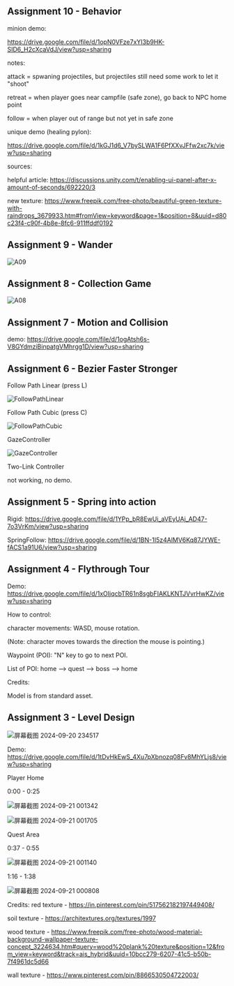 ## Assignment 10 - Behavior

minion demo: 

https://drive.google.com/file/d/1opN0VFze7xYI3b9HK-SID6_H2cXcaVdJ/view?usp=sharing

notes: 

attack = spwaning projectiles, but projectiles still need some work to let it "shoot"

retreat = when player goes near campfile (safe zone), go back to NPC home point

follow = when player out of range but not yet in safe zone


unique demo (healing pylon): 

https://drive.google.com/file/d/1kGJ1d6_V7bySLWA1F6PfXXvJFfw2xc7k/view?usp=sharing


sources: 

helpful article: https://discussions.unity.com/t/enabling-ui-panel-after-x-amount-of-seconds/692220/3

new texture: https://www.freepik.com/free-photo/beautiful-green-texture-with-raindrops_3679933.htm#fromView=keyword&page=1&position=8&uuid=d80c23f4-c90f-4b8e-8fc6-911ffddf0192

## Assignment 9 - Wander

![A09](https://github.com/user-attachments/assets/11e4259d-b291-467b-9888-9bee2951655d)

## Assignment 8 - Collection Game

![A08](https://github.com/user-attachments/assets/7e4e3809-f208-4511-ad27-b6492371b166)

## Assignment 7 - Motion and Collision

demo: https://drive.google.com/file/d/1ogAtsh6s-V8GYdmziBinpatgVMhrgg1D/view?usp=sharing

## Assignment 6 - Bezier Faster Stronger

Follow Path Linear (press L)

![FollowPathLinear](https://github.com/user-attachments/assets/bab032f9-0648-4fa9-acb0-7167412850b0)

Follow Path Cubic (press C)

![FollowPathCubic](https://github.com/user-attachments/assets/5c074b4d-2803-407c-89e7-6443e5d5d196)

GazeController

![GazeController](https://github.com/user-attachments/assets/1d6c50fd-ef0b-4b0b-9a00-e2c9113b7ecd)

Two-Link Controller

not working, no demo.

## Assignment 5 - Spring into action

Rigid: https://drive.google.com/file/d/1YPp_bR8EwUi_aVEyUAj_AD47-7o3VrKm/view?usp=sharing

SpringFollow: https://drive.google.com/file/d/1BN-1I5z4AlMV6Kq87JYWE-fACS1a91U6/view?usp=sharing

## Assignment 4 - Flythrough Tour

Demo: https://drive.google.com/file/d/1xOIjqcbTR61n8sgbFIAKLKNTJVvrHwKZ/view?usp=sharing

How to control: 

character movements: WASD, mouse rotation. 

(Note: character moves towards the direction the mouse is pointing.)

Waypoint (POI): "N" key to go to next POI. 

List of POI: home --> quest --> boss --> home

Credits: 

Model is from standard asset. 

## Assignment 3 - Level Design

![屏幕截图 2024-09-20 234517](https://github.com/user-attachments/assets/87fff4e7-036e-4c69-bc2a-8a80949d0951)

Demo: https://drive.google.com/file/d/1tDvHkEwS_4Xu7pXbnozq08Fv8MhYLjs8/view?usp=sharing

Player Home

0:00 - 0:25

![屏幕截图 2024-09-21 001342](https://github.com/user-attachments/assets/e39d05bd-7cd5-4217-89b8-86d5ea2fb67f)

![屏幕截图 2024-09-21 001705](https://github.com/user-attachments/assets/a4ee67f2-6ec2-411e-9749-35355dfb1b54)

Quest Area

0:37 - 0:55

![屏幕截图 2024-09-21 001140](https://github.com/user-attachments/assets/26271114-b5a1-4b05-a989-16ef9e21c94d)

1:16 - 1:38

![屏幕截图 2024-09-21 000808](https://github.com/user-attachments/assets/b31622a5-47cd-4163-bc0b-9bf3ec12e537)

Credits:
red texture - https://in.pinterest.com/pin/517562182197449408/

soil texture - https://architextures.org/textures/1997

wood texture - https://www.freepik.com/free-photo/wood-material-background-wallpaper-texture-concept_3224634.htm#query=wood%20plank%20texture&position=12&from_view=keyword&track=ais_hybrid&uuid=10bcc279-6207-41c5-b50b-7f4961dc5d66 

wall texture - https://www.pinterest.com/pin/8866530504722003/
